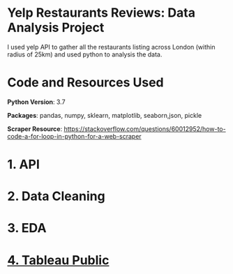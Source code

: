 # Yelp Restaurants Reviews: Data Analysis Project
I used yelp API to gather all the restaurants listing across London (within radius of 25km) and used python to analysis the data.


# Code and Resources Used

**Python Version**: 3.7

**Packages**: pandas, numpy, sklearn, matplotlib, seaborn,json, pickle

**Scraper Resource**: https://stackoverflow.com/questions/60012952/how-to-code-a-for-loop-in-python-for-a-web-scraper

# 1. API 
# 2. Data Cleaning
# 3. EDA
# [ 4. Tableau Public](https://public.tableau.com/profile/jas2719#!/vizhome/restuarants_yelp/YELP)
